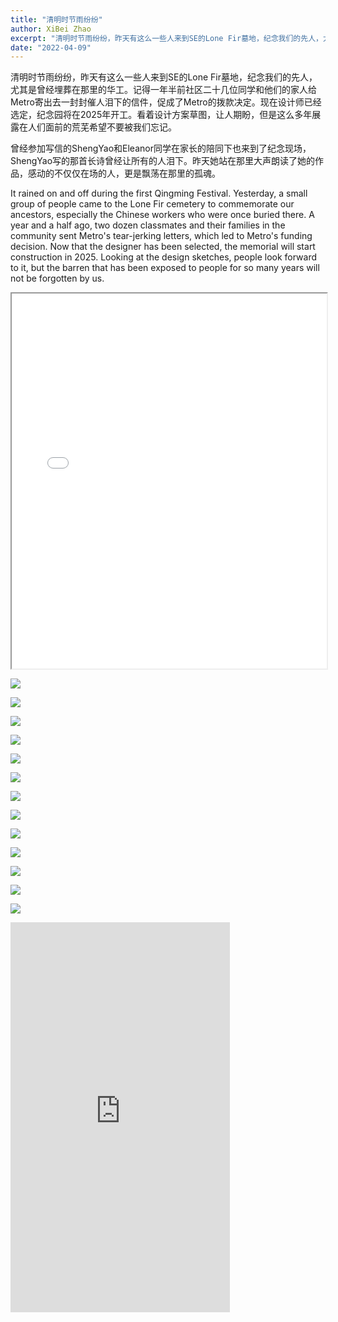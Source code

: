 ```yaml
---
title: "清明时节雨纷纷"
author: XiBei Zhao
excerpt: "清明时节雨纷纷，昨天有这么一些人来到SE的Lone Fir墓地，纪念我们的先人，尤其是曾经埋葬在那里的华工。记得一年半前社区二十几位同学和他们的家人给Metro寄出去一封封催人泪下的信件，促成了Metro的拨款决定。现在设计师已经选定，纪念园将在2025年开工。看着设计方案草图，让人期盼，但是这么多年展露在人们面前的荒芜希望不要被我们忘记。曾经参加写信的ShengYao和Eleanor同学在家长的陪同下也来到了纪念现场，ShengYao写的那首长诗曾经让所有的人泪下。昨天她站在那里大声朗读了她的作品，感动的不仅仅在场的人，更是飘荡在那里的孤魂。"
date: "2022-04-09"
---
```


清明时节雨纷纷，昨天有这么一些人来到SE的Lone Fir墓地，纪念我们的先人，尤其是曾经埋葬在那里的华工。记得一年半前社区二十几位同学和他们的家人给Metro寄出去一封封催人泪下的信件，促成了Metro的拨款决定。现在设计师已经选定，纪念园将在2025年开工。看着设计方案草图，让人期盼，但是这么多年展露在人们面前的荒芜希望不要被我们忘记。

曾经参加写信的ShengYao和Eleanor同学在家长的陪同下也来到了纪念现场，ShengYao写的那首长诗曾经让所有的人泪下。昨天她站在那里大声朗读了她的作品，感动的不仅仅在场的人，更是飘荡在那里的孤魂。

It rained on and off during the first Qingming Festival. Yesterday, a small group of  people came to the Lone Fir cemetery to commemorate our ancestors, especially the Chinese workers who were once buried there. A year and a half ago, two dozen classmates and their families in the community sent Metro's tear-jerking letters, which led to Metro's funding decision. Now that the designer has been selected, the memorial will start construction in 2025. Looking at the design sketches, people look forward to it, but the barren that has been exposed to people for so many years will not be forgotten by us.

<iframe src="{{ site.url }}/assets/pdf/shengyao.pdf" style="width: 100%; height: 600px"></iframe>

![](https://res.cloudinary.com/dhngj18do/image/upload/f_auto,q_auto/v1/images/Wechat%20Image_20220410174722)

![](https://res.cloudinary.com/dhngj18do/image/upload/f_auto,q_auto/v1/images/Wechat%20Image_20220410174805)

![](https://res.cloudinary.com/dhngj18do/image/upload/f_auto,q_auto/v1/images/Wechat%20Image_20220410174812)

![](https://res.cloudinary.com/dhngj18do/image/upload/f_auto,q_auto/v1/images/Wechat%20Image_20220410174818)

![](https://res.cloudinary.com/dhngj18do/image/upload/f_auto,q_auto/v1/images/Wechat%20Image_20220410174825)

![](https://res.cloudinary.com/dhngj18do/image/upload/f_auto,q_auto/v1/images/Wechat%20Image_20220410174840)

![](https://res.cloudinary.com/dhngj18do/image/upload/f_auto,q_auto/v1/images/Wechat%20Image_20220410174851)

![](https://res.cloudinary.com/dhngj18do/image/upload/f_auto,q_auto/v1/images/Wechat%20Image_20220410174858)

![](https://res.cloudinary.com/dhngj18do/image/upload/f_auto,q_auto/v1/images/Wechat%20Image_20220410174904)

![](https://res.cloudinary.com/dhngj18do/image/upload/f_auto,q_auto/v1/images/Wechat%20Image_20220410174910)

![](https://res.cloudinary.com/dhngj18do/image/upload/f_auto,q_auto/v1/images/Wechat%20Image_20220410174917)

![](https://res.cloudinary.com/dhngj18do/image/upload/f_auto,q_auto/v1/images/Wechat%20Image_20220410174922)

![](https://res.cloudinary.com/dhngj18do/image/upload/f_auto,q_auto/v1/images/Wechat%20Image_20220410174935)

<iframe width="351" height="624" src="https://www.youtube.com/embed/9ijuT11rDPg" title="YouTube video player" frameborder="0" allow="accelerometer; autoplay; clipboard-write; encrypted-media; gyroscope; picture-in-picture" allowfullscreen></iframe>
